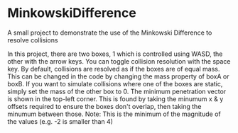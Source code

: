 # MinkowskiDifference

A small project to demonstrate the use of the Minkowski Difference to resolve collisions

In this project, there are two boxes, 1 which is controlled using WASD, the other with the arrow keys.
You can toggle collision resolution with the space key.
By default, collisions are resolved as if the boxes are of equal mass. This can be changed in the code by changing the mass property of boxA or boxB.
If you want to simulate collisions where one of the boxes are static, simply set the mass of the other box to 0.
The minimum penetration vector is shown in the top-left corner. This is found by taking the minumum x & y offsets required to ensure the boxes don't overlap, then taking the minumum between those. Note: This is the minimum of the magnitude of the values (e.g. -2 is smaller than 4)
